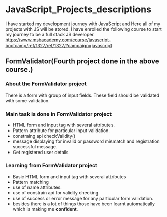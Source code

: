 # JavaScript_Projects_descriptions
I have started my development journey with JavaScript and Here all of my projects with JS will be stored.
I have enrolled the following course to start my journey to be a full stack JS developer.
https://www.msbacademy.com/course/javascript-bootcamp/ref/1327/ref/1327/?campaign=javascript

## FormValidator(Fourth project done in the above course.)
### About the FormValidator project
  There is a form with group of input fields. These field should be validated with some validation.
  
### Main task is done in FormValidator project
- HTML form and input tag with several attributes.
- Pattern attribute for particular input validation.
- constraing api checkValidity()
- message displaying for invalid or password mismatch and registration successful message.
- Get registered user details

### Learning from FormValidator project
- Basic HTML form and input tag with several attributes
- Pattern matching
- use of name attributes.
- use of constrain api for validity checking.
- use of success or error message for any particular form validation.
- besides there is a lot of things those have been learnt automatically which is making me **confident**.